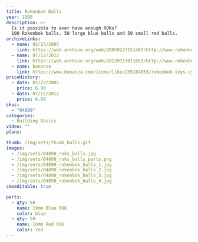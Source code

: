 ```yaml
---
title: Rokenbok Balls
year: 1998
description: >-
  Is it possible to ever have enough ROKs?
  100 Rokenbok balls. 50 large blue balls and 50 small red balls.
archiveLinks:
  - name: 02/23/2005
    link: https://web.archive.org/web/20050223151407/http://www.rokenbok.com/catalog/pd_bb_balls.html
  - name: 07/12/2012
    link: https://web.archive.org/web/20120713011653/http://www.rokenbok.com/estore/construction/rok-balls
  - name: bonanza
    link: https://www.bonanza.com/items/like/235104853/rokenbok-toys-system-buiding-rok-balls-100-pieces-excellent-50-red-50-blue-1998
priceHistory:
  - date: 02/23/2005
    price: 6.99
  - date: 07/12/2012
    price: 6.99
skus:
  - "04890"
categories: 
  - Building Basics
video: ""
plans:

thumb: /img/sets/thumb_balls.gif
images:
  - /img/sets/04890_roks_balls.jpg
  - /img/sets/04890_roks_balls_parts.png
  - /img/sets/04890_rokenbok_balls_1.jpg
  - /img/sets/04890_rokenbok_balls_2.jpg
  - /img/sets/04890_rokenbok_balls_3.jpg
  - /img/sets/04890_rokenbok_balls_4.jpg
cmseditable: true

parts:
  - qty: 50
    name: 19mm Blue ROK
    color: blue
  - qty: 50
    name: 16mm Red ROK
    color: red
---
```

